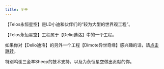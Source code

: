 ```yaml
---
title: 关于
---
```


【Telos永恒星空】是LD小迪和伙伴们的“较为大型的世界观工程”。

【Telos永恒星空】工程属于【Delio迪洛】中的一个工程。

如果你对【Delio迪洛】的另外一个工程【Dimote异世奇缘】感兴趣的话，请[点击跳转](http://ciane.cn/)。

特别鸣谢三金羊Sheep的技术支持，以及为永恒星空做出贡献的你。
